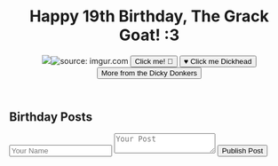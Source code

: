 <div class="container mx-auto px-4 bg-orange-200 min-h-screen">
  <header class="text-center py-10">
    <h1 class="text-4xl font-bold text-gray-800 mb-4">Happy 19th Birthday, The Grack Goat! :3</h1>
     <img src="<a href="https://imgur.com/Y5NITCL"><img src="https://i.imgur.com/Y5NITCL.jpg" title="source: imgur.com" /></a>
    <button class="bg-pink-500 hover:bg-pink-400 text-white font-bold py-2 px-4 rounded-full focus:outline-none focus:shadow-outline mb-4" onclick="alert('Happy Birthday Grace!')">Click me! 🎂</button>
    <a href="https://www.youtube.com/watch?v=FGBhQbmPwH8" target="_blank" class="inline-block mb-8">
      <button class="bg-white hover:bg-gray-100 text-pink-500 font-semibold py-2 px-4 rounded-full border border-pink-500 hover:border-pink-600 focus:outline-none focus:shadow-outline">
        <span aria-hidden="true">&hearts;</span> Click me Dickhead
      </button>
<a href="https://youtube.com/watch?v=lF-s8hYIGzo&feature=shared
" target="_blank" class="inline-block">
  <button class="mt-2 bg-blue-500 hover:bg-blue-600 text-white font-semibold py-2 px-4 rounded-full focus:outline-none focus:shadow-outline">
    More from the Dicky Donkers
  </button>
</a>
    </a>
  </header>
  <section id="posts" class="my-8 px-4">
    <h2 class="text-3xl font-semibold text-gray-800 mb-5 text-center">Birthday Posts</h2>
    <form id="posts-form" class="mb-6">
      <input type="text" name="name" placeholder="Your Name" class="border border-gray-300 p-2 rounded-lg mb-4 w-full" required>
      <textarea name="post" placeholder="Your Post" class="border border-gray-300 p-2 rounded-lg w-full mb-4" required></textarea>
      <button type="submit" class="bg-blue-500 hover:bg-blue-700 text-white font-bold py-2 px-4 rounded-lg w-full">Publish Post</button>
    </form>
    <div id="posts-list" class="space-y-4">
    </div>
  </section>
</div>
